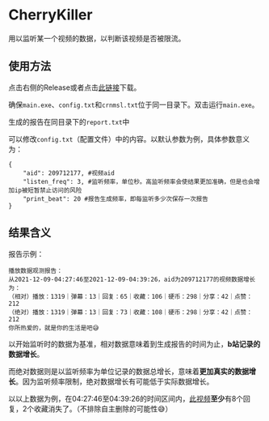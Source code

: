 # CherryKiller
用以监听某一个视频的数据，以判断该视频是否被限流。

## 使用方法
点击右侧的Release或者点击[此链接](https://github.com/Misaka17032/CherryKiller/releases/download/v1.0/CherryKiller.zip)下载。

确保`main.exe`、`config.txt`和`crnmsl.txt`位于同一目录下。双击运行`main.exe`。

生成的报告在同目录下的`report.txt`中

可以修改`config.txt`（配置文件）中的内容。以默认参数为例，具体参数意义为：
```
{
	"aid": 209712177, #视频aid
	"listen_freq": 3, #监听频率，单位秒。高监听频率会使结果更加准确，但是也会增加ip被短暂禁止访问的风险
	"print_beat": 20 #报告生成频率，即每监听多少次保存一次报告
}
```

## 结果含义
报告示例：
```
播放数据观测报告：
从2021-12-09-04:27:46至2021-12-09-04:39:26，aid为209712177的视频数据增长为：
（相对）播放：1319｜弹幕：13｜回复：65｜收藏：106｜硬币：298｜分享：42｜点赞：212
（绝对）播放：1319｜弹幕：13｜回复：73｜收藏：108｜硬币：298｜分享：42｜点赞：212
你所热爱的，就是你的生活是吧😅
```

以开始监听时的数据为基准，相对数据意味着到生成报告的时间为止，**b站记录的数据增长**。

而绝对数据则是以监听频率为单位记录的数据总增长，意味着**更加真实的数据增长**。因为监听频率限制，绝对数据增长有可能低于实际数据增长。

以以上数据为例，在04:27:46至04:39:26的时间区间内，[此视频](https://www.bilibili.com/video/BV1Bh411x77n)**至少**有8个回复，2个收藏消失了。（不排除自主删除的可能性😅）
